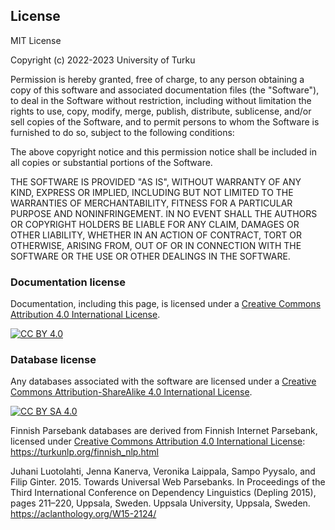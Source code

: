 ## License

MIT License

Copyright (c) 2022-2023 University of Turku

Permission is hereby granted, free of charge, to any person obtaining a copy
of this software and associated documentation files (the "Software"), to deal
in the Software without restriction, including without limitation the rights
to use, copy, modify, merge, publish, distribute, sublicense, and/or sell
copies of the Software, and to permit persons to whom the Software is
furnished to do so, subject to the following conditions:

The above copyright notice and this permission notice shall be included in all
copies or substantial portions of the Software.

THE SOFTWARE IS PROVIDED "AS IS", WITHOUT WARRANTY OF ANY KIND, EXPRESS OR
IMPLIED, INCLUDING BUT NOT LIMITED TO THE WARRANTIES OF MERCHANTABILITY,
FITNESS FOR A PARTICULAR PURPOSE AND NONINFRINGEMENT. IN NO EVENT SHALL THE
AUTHORS OR COPYRIGHT HOLDERS BE LIABLE FOR ANY CLAIM, DAMAGES OR OTHER
LIABILITY, WHETHER IN AN ACTION OF CONTRACT, TORT OR OTHERWISE, ARISING FROM,
OUT OF OR IN CONNECTION WITH THE SOFTWARE OR THE USE OR OTHER DEALINGS IN THE
SOFTWARE.

### Documentation license

Documentation, including this page, is licensed under a
[Creative Commons Attribution 4.0 International License][cc-by].

[![CC BY 4.0][cc-by-image]][cc-by]

[cc-by]: http://creativecommons.org/licenses/by/4.0/
[cc-by-image]: https://i.creativecommons.org/l/by/4.0/88x31.png

### Database license

Any databases associated with the software are licensed under a
[Creative Commons Attribution-ShareAlike 4.0 International License][cc-by-sa].

[![CC BY SA 4.0][cc-by-sa-image]][cc-by-sa]

[cc-by-sa]: https://creativecommons.org/licenses/by-sa/4.0/
[cc-by-sa-image]: https://i.creativecommons.org/l/by-sa/4.0/88x31.png

Finnish Parsebank databases are derived from Finnish Internet Parsebank, licensed under [Creative Commons Attribution 4.0 International License][cc-by]: https://turkunlp.org/finnish_nlp.html

Juhani Luotolahti, Jenna Kanerva, Veronika Laippala, Sampo Pyysalo, and Filip Ginter. 2015. Towards Universal Web Parsebanks. In Proceedings of the Third International Conference on Dependency Linguistics (Depling 2015), pages 211–220, Uppsala, Sweden. Uppsala University, Uppsala, Sweden.
https://aclanthology.org/W15-2124/

